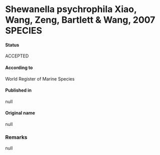 Shewanella psychrophila Xiao, Wang, Zeng, Bartlett & Wang, 2007 SPECIES
=======

#### Status
ACCEPTED

#### According to
World Register of Marine Species

#### Published in
null

#### Original name
null

### Remarks
null